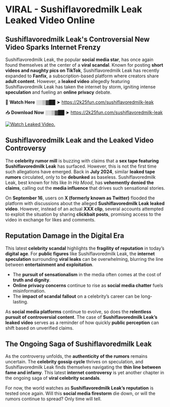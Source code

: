 # VIRAL - Sushiflavoredmilk Leak Leaked Video Online

## **Sushiflavoredmilk Leak's Controversial New Video Sparks Internet Frenzy**  

Sushiflavoredmilk Leak, the popular **social media star**, has once again found themselves at the center of a **viral scandal**. Known for posting **short videos and naughty pics on TikTok**, Sushiflavoredmilk Leak has recently expanded to **Fanfix**, a subscription-based platform where creators share **adult content**. However, a **leaked video** allegedly featuring Sushiflavoredmilk Leak has taken the internet by storm, igniting intense **speculation** and fueling an **online privacy** debate.  

🔴 **Watch Here** ░░▒▓██ ➤ https://2k25fun.com/sushiflavoredmilk-leak  

📥 **Download Now** ░░▒▓██ ➤ https://2k25fun.com/sushiflavoredmilk-leak  

[![Watch Leaked Video.](https://miro.medium.com/v2/resize:fit:828/format:webp/1*cilzJN44JGOrTw9NJCrNHA.gif "Watch Leaked Video")](https://2k25fun.com/sushiflavoredmilk-leak)

## **Sushiflavoredmilk Leak and the Leaked Video Controversy**  

The **celebrity rumor mill** is buzzing with claims that a **sex tape featuring Sushiflavoredmilk Leak** has surfaced. However, this is not the first time such allegations have emerged. Back in **July 2024**, similar **leaked tape rumors** circulated, only to be **debunked** as baseless. Sushiflavoredmilk Leak, best known for hits like *In Ha Mood*, has **vehemently denied the claims**, calling out the **media influence** that drives such sensational stories.  

On **September 16**, users on **X (formerly known as Twitter)** flooded the platform with discussions about the alleged **Sushiflavoredmilk Leak leaked video**. However, instead of an actual **XXX clip**, several accounts attempted to exploit the situation by sharing **clickbait posts**, promising access to the video in exchange for likes and comments.  

## **Reputation Damage in the Digital Era**  

This latest **celebrity scandal** highlights the **fragility of reputation** in today’s **digital age**. For **public figures** like Sushiflavoredmilk Leak, the **internet speculation** surrounding **viral leaks** can be overwhelming, blurring the line between **entertainment and exploitation**.  

- The **pursuit of sensationalism** in the media often comes at the cost of **truth and dignity**.  
- **Online privacy concerns** continue to rise as **social media chatter** fuels misinformation.  
- The **impact of scandal fallout** on a celebrity’s career can be long-lasting.  

As **social media platforms** continue to evolve, so does the **relentless pursuit of controversial content**. The case of **Sushiflavoredmilk Leak’s leaked video** serves as a reminder of how quickly **public perception** can shift based on unverified claims.  

## **The Ongoing Saga of Sushiflavoredmilk Leak**  

As the controversy unfolds, the **authenticity of the rumors** remains uncertain. The **celebrity gossip cycle** thrives on speculation, and Sushiflavoredmilk Leak finds themselves navigating the **thin line between fame and infamy**. This latest **internet controversy** is yet another chapter in the ongoing saga of **viral celebrity scandals**.  

For now, the world watches as **Sushiflavoredmilk Leak’s reputation** is tested once again. Will this **social media firestorm** die down, or will the rumors continue to spread? Only time will tell.